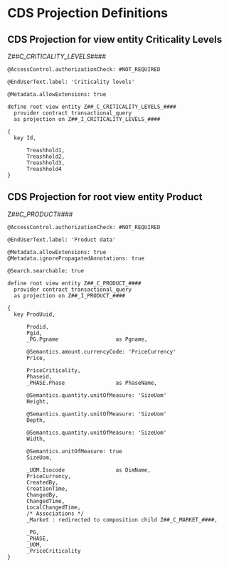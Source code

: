 # CDS Projection Definitions

## CDS Projection for view entity Criticality Levels
<a name="z##_c_criticality_levels_"></a>
Z##_C_CRITICALITY_LEVELS_####

```ABAP
@AccessControl.authorizationCheck: #NOT_REQUIRED

@EndUserText.label: 'Criticality levels'

@Metadata.allowExtensions: true

define root view entity Z##_C_CRITICALITY_LEVELS_####
  provider contract transactional_query
  as projection on Z##_I_CRITICALITY_LEVELS_####

{
  key Id,

      Treashhold1,
      Treashhold2,
      Treashhold3,
      Treashhold4
}
```

## CDS Projection for root view entity Product
<a name="z##_c_product_"></a>
Z##_C_PRODUCT_####

```ABAP
@AccessControl.authorizationCheck: #NOT_REQUIRED

@EndUserText.label: 'Product data'

@Metadata.allowExtensions: true
@Metadata.ignorePropagatedAnnotations: true

@Search.searchable: true

define root view entity Z##_C_PRODUCT_####
  provider contract transactional_query
  as projection on Z##_I_PRODUCT_####

{
  key ProdUuid,

      Prodid,
      Pgid,
      _PG.Pgname                  as Pgname,

      @Semantics.amount.currencyCode: 'PriceCurrency'
      Price,

      PriceCriticality,
      Phaseid,
      _PHASE.Phase                as PhaseName,

      @Semantics.quantity.unitOfMeasure: 'SizeUom'
      Height,

      @Semantics.quantity.unitOfMeasure: 'SizeUom'
      Depth,

      @Semantics.quantity.unitOfMeasure: 'SizeUom'
      Width,

      @Semantics.unitOfMeasure: true
      SizeUom,

      _UOM.Isocode                as DimName,
      PriceCurrency,
      CreatedBy,
      CreationTime,
      ChangedBy,
      ChangedTime,
      LocalChangedTime,
      /* Associations */
      _Market : redirected to composition child Z##_C_MARKET_####,

      _PG,
      _PHASE,
      _UOM,
      _PriceCriticality
}

```
